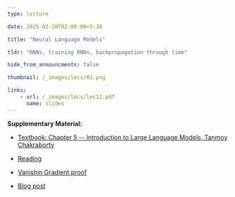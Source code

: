 ```yaml
---
type: lecture

date: 2025-02-20T02:00:00+5:30

title: "Neural Language Models"

tldr: "RNNs, training RNNs, backpropagation through time"

hide_from_announcments: false

thumbnail: /_images/lecs/01.png

links: 
    - url: /_images/lecs/lec12.pdf
      name: slides
---
```

**Supplementary Material:**
- [Textbook: Chapter 5 -- Introduction to Large Language Models, Tanmoy Chakraborty](https://www.amazon.in/Introduction-Large-Language-Models-Generative/dp/936386474X?crid=3EEJDPN3KFTX2&dib=eyJ2IjoiMSJ9.4K1aiA--SOAJiVgp0r98fQ._Dsmj2zd6yN1P6aoDLSXZJ1cdi7H9OnVvi9S_Edmw_E&dib_tag=se&keywords=tanmoy+chakraborty%2C+introduction+to+large+language+models&qid=1739206737&sprefix=tanmoy%2Caps%2C285&sr=8-1)

- [Reading](https://web.stanford.edu/class/archive/cs/cs224n/cs224n.1224/readings/cs224n-2019-notes05-LM_RNN.pdf)
- [Vanishin Gradient proof](https://arxiv.org/pdf/1211.5063)
- [Blog post](https://colah.github.io/posts/2015-08-Understanding-LSTMs/)
